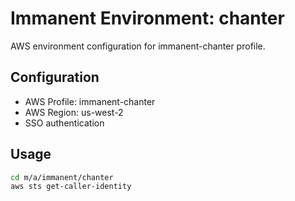 # Immanent Environment: chanter

AWS environment configuration for immanent-chanter profile.

## Configuration

- AWS Profile: immanent-chanter
- AWS Region: us-west-2
- SSO authentication

## Usage

```bash
cd m/a/immanent/chanter
aws sts get-caller-identity
```
